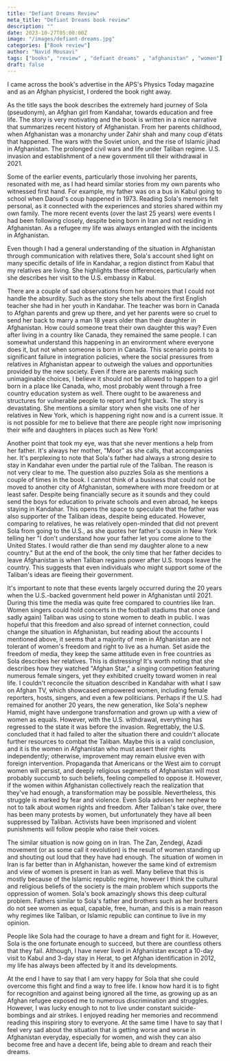 ```yaml
---
title: "Defiant Dreams Review"
meta_title: "Defiant Dreams book review"
description: ""
date: 2023-10-27T05:00:00Z
image: "/images/defiant-dreams.jpg"
categories: ["Book review"]
author: "Navid Mousavi"
tags: ["books", "review" , "defiant dreams" , "afghanistan" , "women"]
draft: false
---
```


I came across the book's advertise in the APS's Physics Today 
magazine and as an Afghan physicist, I ordered the book right away.

As the title says the book describes the extremely hard journey of Sola (pseudonym), 
an Afghan girl from Kandahar, towards education and free life. The story is very 
motivating and the book is written in a nice narrative that summarizes recent history 
of Afghanistan. From her parents childhood, when Afghanistan was a monarchy under 
Zahir shah and many coup d'états that happened. The wars with the Soviet union, and the 
rise of Islamic jihad in Afghanistan. The prolonged civil wars and life under Taliban regime. 
U.S. invasion and establishment of a new government till their withdrawal in 2021.

Some of the earlier events, particularly those involving her parents, resonated with me, 
as I had heard similar stories from my own parents who witnessed first hand. For example, 
my father was on a bus in Kabul going to school when Daoud's coup happened in 1973. 
Reading Sola's memoirs felt personal, as it connected with the experiences and stories shared 
within my own family. The more recent events (over the last 25 years) were events I had been 
following closely, despite being born in Iran and not residing in Afghanistan. 
As a refugee my life was always entangled with the incidents in Afghanistan.

Even though I had a general understanding of the situation in Afghanistan through communication 
with relatives there, Sola's account shed light on many specific details of life in Kandahar, 
a region distinct from Kabul that my relatives are living. She highlights these differences, 
particularly when she describes her visit to the U.S. embassy in Kabul.

There are a couple of sad observations from her memoirs that I could not handle the absurdity. 
Such as the story she tells about the first English teacher she had in her youth in Kandahar. 
The teacher was born in Canada to Afghan parents and grew up there, and yet her parents were 
so cruel to send her back to marry a man 18 years older than their daughter in Afghanistan. 
How could someone treat their own daughter this way? Even after living in a country like Canada, 
they remained the same people. I can somewhat understand this happening in an environment where 
everyone does it, but not when someone is born in Canada. This scenario points to a significant 
failure in integration policies, where the social pressures from relatives in Afghanistan appear 
to outweigh the values and opportunities provided by the new society.
Even if there are parents making such unimaginable choices, I believe it should not be allowed 
to happen to a girl born in a place like Canada, who, most probably went through a free country 
education system as well. There ought to be awareness and structures for vulnerable people to report 
and fight back. The story is devastating. She mentions a similar story when she visits one of her relatives 
in New York, which is happening right now and is a current issue. It is not possible for me to believe 
that there are people right now imprisoning their wife and daughters in places such as New York!

Another point that took my eye, was that she never mentions a help from her father. It's always her mother, 
"Moor" as she calls, that accompanies her. It's perplexing to note that Sola's father had always a strong 
desire to stay in Kandahar even under the partial rule of the Taliban. The reason is not very clear to me. 
The question also puzzles Sola as she mentions a couple of times in the book. I cannot think of a business 
that could not be moved to another city of Afghanistan, somewhere with more freedom or at least safer. 
Despite being financially secure as it sounds and they could send the boys for education to private 
schools and even abroad, he keeps staying in Kandahar. This opens the space to speculate that the father 
was also supporter of the Taliban ideas, despite being educated. However, comparing to relatives, he was 
relatively open-minded that did not prevent Sola from going to the U.S., as she quotes her father's cousin 
in New York telling her "I don't understand how your father let you come alone to the United States. I would 
rather die than send my daughter alone to a new country."
But at the end of the book, the only time that her father decides to leave Afghanistan is when Taliban 
regains power after U.S. troops leave the country. This suggests that even individuals who might support some 
of the Taliban's ideas are fleeing their government.

It's important to note that these events largely occurred during the 20 years when the U.S.-backed government 
held power in Afghanistan until 2021. During this time the media was quite free compared to countries like Iran. 
Women singers could hold concerts in the football stadiums that once (and sadly again) Taliban was using 
to stone women to death in public. I was hopeful that this freedom and also spread of internet connection, 
could change the situation in Afghanistan, but reading about the accounts I mentioned above, it seems that a 
majority of men in Afghanistan are not tolerant of women's freedom and right to live as a human. Set aside the 
freedom of media, they keep the same attitude even in free countries as Sola describes her relatives. 
This is distressing! It's worth noting that she describes how they watched "Afghan Star," a singing 
competition featuring numerous female singers, yet they exhibited cruelty toward women in real life. 
I couldn't reconcile the situation described in Kandahar with what I saw on Afghan TV, which showcased empowered 
women, including female reporters, hosts, singers, and even a few politicians.
Perhaps if the U.S. had remained for another 20 years, the new generation, like Sola's nephew Hamid, 
might have undergone transformation and grown up with a view of women as equals. However, with the U.S. 
withdrawal, everything has regressed to the state it was before the invasion. Regrettably, the U.S. concluded 
that it had failed to alter the situation there and couldn't allocate further resources to combat the Taliban. 
Maybe this is a valid conclusion, and it is the women in Afghanistan who must assert their rights independently; 
otherwise, improvement may remain elusive even with foreign intervention. Propaganda that Americans or the West 
aim to corrupt women will persist, and deeply religious segments of Afghanistan will most probably succumb to 
such beliefs, feeling compelled to oppose it. However, if the women within Afghanistan collectively reach the 
realization that they've had enough, a transformation may be possible. Nevertheless, this struggle is marked 
by fear and violence. Even Sola advises her nephew to not to talk about women rights and freedom.
After Taliban's take over, there has been many protests by women, but unfortunately they have all been suppressed 
by Taliban. Activists have been imprisoned and violent punishments will follow people who raise their voices.

The similar situation is now going on in Iran. The Zan, Zendegi, Azadi movement (or as some call it revolution) 
is the result of women standing up and shouting out loud that they have had enough. The situation of women in 
Iran is far better than in Afghanistan, however the same kind of extremism and view of women is present in 
Iran as well. Many believe that this is mostly because of the Islamic republic regime, however I think the 
cultural and religious beliefs of the society is the main problem which supports the oppression of women. 
Sola's book amazingly shows this deep cultural problem. Fathers similar to Sola's father and brothers such as her 
brothers do not see women as equal, capable, free, human, and this is a main reason why regimes like Taliban, 
or Islamic republic can continue to live in my opinion.

People like Sola had the courage to have a dream and fight for it. However, Sola is the one fortunate enough to 
succeed, but there are countless others that they fail. Although, I have never lived in Afghanistan except a 
10-day visit to Kabul and 3-day stay in Herat, to get Afghan identification in 2012, my life has always been 
affected by it and its developments.

At the end I have to say that I am very happy for Sola that she could overcome this fight and find a way to free 
life. I know how hard it is to fight for recognition and against being ignored all the time, as growing up as 
an Afghan refugee exposed me to numerous discrimination and struggles. However, I was lucky enough to not 
to live under constant suicide-bombings and air strikes. I enjoyed reading her memories and recommend reading 
this inspiring story to everyone. At the same time I have to say that I feel very sad about the situation that 
is getting worse and worse in Afghanistan everyday, especially for women, and wish they can also become free and 
have a decent life, being able to dream and reach their dreams.
